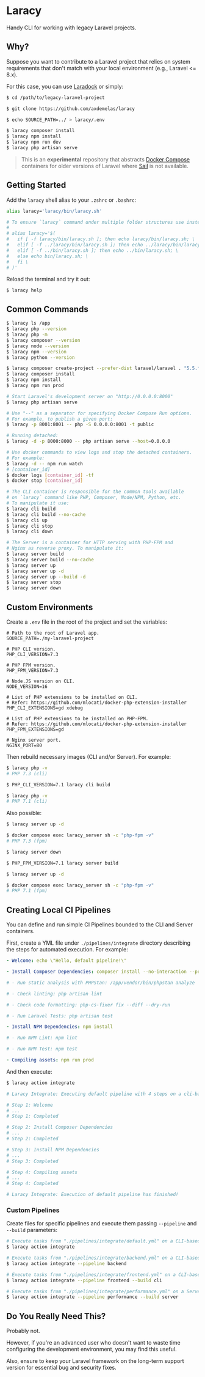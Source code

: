 # Laracy

Handy CLI for working with legacy Laravel projects.

## Why?

Suppose you want to contribute to a Laravel project that relies on system requirements that don't match with your local environment (e.g., Laravel <= 8.x).

For this case, you can use [Laradock](https://laradock.io/) or simply:

```sh
$ cd /path/to/legacy-laravel-project

$ git clone https://github.com/axdemelas/laracy

$ echo SOURCE_PATH=../ > laracy/.env

$ laracy composer install
$ laracy npm install
$ laracy npm run dev
$ laracy php artisan serve
```

> This is an **experimental** repository that abstracts [Docker Compose](https://docs.docker.com/compose/) containers for older versions of Laravel where [Sail](https://laravel.com/docs/11.x) is not available.

## Getting Started

Add the `laracy` shell alias to your `.zshrc` or `.bashrc`:

```sh
alias laracy='laracy/bin/laracy.sh'

# To ensure `laracy` command under multiple folder structures use instead:
#
# alias laracy='$(
#   if [ -f laracy/bin/laracy.sh ]; then echo laracy/bin/laracy.sh; \
#   elif [ -f ../laracy/bin/laracy.sh ]; then echo ../laracy/bin/laracy.sh; \
#   elif [ -f ../bin/laracy.sh ]; then echo ../bin/laracy.sh; \
#   else echo bin/laracy.sh; \
#   fi \
# )'
```

Reload the terminal and try it out:

```
$ laracy help
```

## Common Commands

```sh
$ laracy ls /app
$ laracy php --version
$ laracy php -m
$ laracy composer --version
$ laracy node --version
$ laracy npm --version
$ laracy python --version

$ laracy composer create-project --prefer-dist laravel/laravel . "5.5.*"
$ laracy composer install
$ laracy npm install
$ laracy npm run prod

# Start Laravel's development server on "http://0.0.0.0:8000"
$ laracy php artisan serve

# Use "--" as a separator for specifying Docker Compose Run options.
# For example, to publish a given port:
$ laracy -p 8001:8001 -- php -S 0.0.0.0:8001 -t public

# Running detached:
$ laracy -d -p 8000:8000 -- php artisan serve --host=0.0.0.0

# Use docker commands to view logs and stop the detached containers.
# For example:
$ laracy -d -- npm run watch
# [container_id]
$ docker logs [container_id] -tf
$ docker stop [container_id]

# The CLI container is responsible for the common tools available
# on `laracy` command like PHP, Composer, Node/NPM, Python, etc.
# To manipulate it use:
$ laracy cli build
$ laracy cli build --no-cache
$ laracy cli up
$ laracy cli stop
$ laracy cli down

# The Server is a container for HTTP serving with PHP-FPM and
# Nginx as reverse proxy. To manipulate it:
$ laracy server build
$ laracy server build --no-cache
$ laracy server up
$ laracy server up -d
$ laracy server up --build -d
$ laracy server stop
$ laracy server down
```

## Custom Environments

Create a `.env` file in the root of the project and set the variables:

```dotenv
# Path to the root of Laravel app.
SOURCE_PATH=./my-laravel-project

# PHP CLI version.
PHP_CLI_VERSION=7.3

# PHP FPM version.
PHP_FPM_VERSION=7.3

# Node.JS version on CLI.
NODE_VERSION=16

# List of PHP extensions to be installed on CLI.
# Refer: https://github.com/mlocati/docker-php-extension-installer
PHP_CLI_EXTENSIONS=gd xdebug

# List of PHP extensions to be installed on PHP-FPM.
# Refer: https://github.com/mlocati/docker-php-extension-installer
PHP_FPM_EXTENSIONS=gd

# Nginx server port.
NGINX_PORT=80
```

Then rebuild necessary images (CLI and/or Server). For example:

```sh
$ laracy php -v
# PHP 7.3 (cli)

$ PHP_CLI_VERSION=7.1 laracy cli build

$ laracy php -v
# PHP 7.1 (cli)
```

Also possible:

```sh
$ laracy server up -d

$ docker compose exec laracy_server sh -c "php-fpm -v"
# PHP 7.3 (fpm)

$ laracy server down

$ PHP_FPM_VERSION=7.1 laracy server build

$ laracy server up -d

$ docker compose exec laracy_server sh -c "php-fpm -v"
# PHP 7.1 (fpm)
```

## Creating Local CI Pipelines

You can define and run simple CI Pipelines bounded to the CLI and Server containers.

First, create a YML file under `./pipelines/integrate` directory describing the steps for automated execution. For example:

```yml
- Welcome: echo \"Hello, default pipeline!\"

- Install Composer Dependencies: composer install --no-interaction --prefer-dist

# - Run static analysis with PHPStan: /app/vendor/bin/phpstan analyze

# - Check linting: php artisan lint

# - Check code formatting: php-cs-fixer fix --diff --dry-run

# - Run Laravel Tests: php artisan test

- Install NPM Dependencies: npm install

# - Run NPM Lint: npm lint

# - Run NPM Test: npm test

- Compiling assets: npm run prod
```

And then execute:

```sh
$ laracy action integrate

# Laracy Integrate: Executing default pipeline with 4 steps on a cli-based image

# Step 1: Welcome
# ...
# Step 1: Completed

# Step 2: Install Composer Dependencies
# ...
# Step 2: Completed

# Step 3: Install NPM Dependencies
# ...
# Step 3: Completed

# Step 4: Compiling assets
# ...
# Step 4: Completed

# Laracy Integrate: Execution of default pipeline has finished!
```

### Custom Pipelines

Create files for specific pipelines and execute them passing `--pipeline` and `--build` parameters:

```sh
# Execute tasks from "./pipelines/integrate/default.yml" on a CLI-based container.
$ laracy action integrate

# Execute tasks from "./pipelines/integrate/backend.yml" on a CLI-based container.
$ laracy action integrate --pipeline backend

# Execute tasks from "./pipelines/integrate/frontend.yml" on a CLI-based container.
$ laracy action integrate --pipeline frontend --build cli

# Execute tasks from "./pipelines/integrate/performance.yml" on a Server-based container.
$ laracy action integrate --pipeline performance --build server
```

## Do You Really Need This?

Probably not.

However, if you're an advanced user who doesn't want to waste time configuring the development environment, you may find this useful.

Also, ensure to keep your Laravel framework on the long-term support version for essential bug and security fixes.